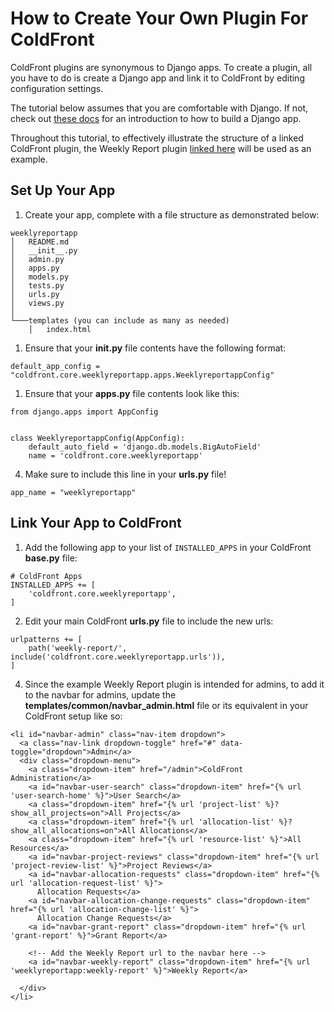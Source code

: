 # How to Create Your Own Plugin For ColdFront

ColdFront plugins are synonymous to Django apps. To create a plugin, all you have to do is create a Django app and link it to ColdFront by editing configuration settings.

The tutorial below assumes that you are comfortable with Django. If not, check out [these docs]("https://docs.djangoproject.com/en/4.2/intro/tutorial01/") for an introduction to how to build a Django app.

Throughout this tutorial, to effectively illustrate the structure of a linked ColdFront plugin, the Weekly Report plugin [linked here](https://github.com/rg663/weeklyreportapp) will be used as an example.

## Set Up Your App

1. Create your app, complete with a file structure as demonstrated below:
```
weeklyreportapp
│   README.md  
│   __init__.py
│   admin.py
│   apps.py
│   models.py
│   tests.py
│   urls.py
│   views.py
│
└───templates (you can include as many as needed)
    │   index.html

```
1. Ensure that your **__init__.py** file contents have the following format:
```
default_app_config = "coldfront.core.weeklyreportapp.apps.WeeklyreportappConfig"
```

1. Ensure that your **apps.py** file contents look like this:
```
from django.apps import AppConfig


class WeeklyreportappConfig(AppConfig):
    default_auto_field = 'django.db.models.BigAutoField'
    name = 'coldfront.core.weeklyreportapp'
```

4. Make sure to include this line in your **urls.py** file!
```
app_name = "weeklyreportapp"
```

## Link Your App to ColdFront

1. Add the following app to your list of ```INSTALLED_APPS``` in your ColdFront **base.py** file:
```
# ColdFront Apps
INSTALLED_APPS += [
    'coldfront.core.weeklyreportapp',
]
```
2. Edit your main ColdFront **urls.py** file to include the new urls:
```
urlpatterns += [
    path('weekly-report/', include('coldfront.core.weeklyreportapp.urls')),
]
```
4. Since the example Weekly Report plugin is intended for admins, to add it to the navbar for admins, update the **templates/common/navbar_admin.html** file or its equivalent in your ColdFront setup like so:
```
<li id="navbar-admin" class="nav-item dropdown">
  <a class="nav-link dropdown-toggle" href="#" data-toggle="dropdown">Admin</a>
  <div class="dropdown-menu">
    <a class="dropdown-item" href="/admin">ColdFront Administration</a>
    <a id="navbar-user-search" class="dropdown-item" href="{% url 'user-search-home' %}">User Search</a>
    <a class="dropdown-item" href="{% url 'project-list' %}?show_all_projects=on">All Projects</a>
    <a class="dropdown-item" href="{% url 'allocation-list' %}?show_all_allocations=on">All Allocations</a>
    <a class="dropdown-item" href="{% url 'resource-list' %}">All Resources</a>
    <a id="navbar-project-reviews" class="dropdown-item" href="{% url 'project-review-list' %}">Project Reviews</a>
    <a id="navbar-allocation-requests" class="dropdown-item" href="{% url 'allocation-request-list' %}">
      Allocation Requests</a>
    <a id="navbar-allocation-change-requests" class="dropdown-item" href="{% url 'allocation-change-list' %}">
      Allocation Change Requests</a>
    <a id="navbar-grant-report" class="dropdown-item" href="{% url 'grant-report' %}">Grant Report</a>

    <!-- Add the Weekly Report url to the navbar here -->
    <a id="navbar-weekly-report" class="dropdown-item" href="{% url 'weeklyreportapp:weekly-report' %}">Weekly Report</a>

  </div>
</li>
```
   